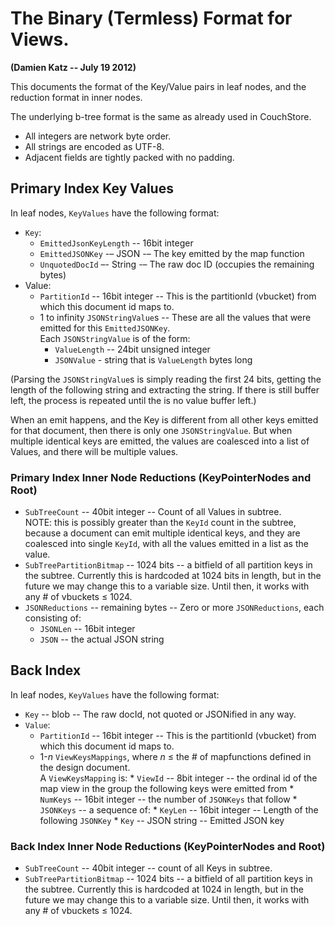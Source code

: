 # The Binary (Termless) Format for Views. #

**(Damien Katz -- July 19 2012)**

This documents the format of the Key/Value pairs in leaf nodes, and the reduction format in inner nodes.

The underlying b-tree format is the same as already used in CouchStore.

* All integers are network byte order.
* All strings are encoded as UTF-8.
* Adjacent fields are tightly packed with no padding.


## Primary Index Key Values ##

In leaf nodes, `KeyValues` have the following format:

* `Key`:
  *  `EmittedJsonKeyLength` -- 16bit integer
  *  `EmittedJSONKey` -– JSON -– The key emitted by the map function
  *  `UnquotedDocId` –- String -– The raw doc ID (occupies the remaining bytes)
* Value:
  *  `PartitionId` -- 16bit integer -- This is the partitionId (vbucket) from which this document id maps to.
  *  1 to infinity `JSONStringValue`s -- These are all the values that were emitted for this `EmittedJSONKey`.  
     Each `JSONStringValue` is of the form:
		* `ValueLength` -- 24bit unsigned integer
		* `JSONValue` - string that is `ValueLength` bytes long

(Parsing the `JSONStringValue`s is simply reading the first 24 bits, getting the length of the following string and extracting the string. If there is still buffer left, the process is repeated until the is no value buffer left.)

When an emit happens, and the Key is different from all other keys emitted for that document, then there is only one `JSONStringValue`.
But when multiple identical keys are emitted, the values are coalesced into a list of Values, and there will be multiple values.


### Primary Index Inner Node Reductions (KeyPointerNodes and Root) ###

* `SubTreeCount` -- 40bit integer -- Count of all Values in subtree.  
	NOTE: this is possibly greater than the `KeyId` count in the subtree, because a document can emit multiple identical keys, and they are coalesced into single `KeyId`, with all the values emitted in a list as the value.
* `SubTreePartitionBitmap` -- 1024 bits -- a bitfield of all partition keys in the subtree. Currently this is hardcoded at 1024 bits in length, but in the future we may change this to a variable size. Until then, it works with any # of vbuckets ≤ 1024.
* `JSONReductions` -- remaining bytes -- Zero or more `JSONReductions`, each consisting of:
  *  `JSONLen` -- 16bit integer
  *  `JSON` -- the actual JSON string


## Back Index ##

In leaf nodes, `KeyValues` have the following format:

* `Key` -- blob -- The raw docId, not quoted or JSONified in any way.
* `Value`:
  * `PartitionId` -- 16bit integer -- This is the partitionId (vbucket) from which this document id maps to.
  * 1-*n* `ViewKeysMappings`, where *n* ≤ the # of mapfunctions defined in the design document.  
    A `ViewKeysMapping` is:
	    * `ViewId` -- 8bit integer -- the ordinal id of the map view in the group the following keys were emitted from
	    * `NumKeys` -- 16bit integer -- the number of `JSONKeys` that follow
		* `JSONKeys` -- a sequence of:
			  * `KeyLen` -- 16bit integer -- Length of the following `JSONKey`
		  	  * `Key` -- JSON string -- Emitted JSON key


### Back Index Inner Node Reductions (KeyPointerNodes and Root) ###

* `SubTreeCount` -- 40bit integer -- count of all Keys in subtree.
* `SubTreePartitionBitmap` -- 1024 bits -- a bitfield of all partition keys in the subtree. Currently this is hardcoded at 1024 in length, but in the future we may change this to a variable size. Until then, it works with any # of vbuckets ≤ 1024.

